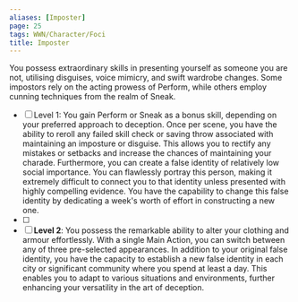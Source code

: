 ```yaml
---
aliases: [Imposter]
page: 25
tags: WWN/Character/Foci
title: Imposter
---
```


You possess extraordinary skills in presenting yourself as someone you are not, utilising disguises, voice mimicry, and swift wardrobe changes. Some impostors rely on the acting prowess of Perform, while others employ cunning techniques from the realm of Sneak.

- [ ]  Level 1: You gain Perform or Sneak as a bonus skill, depending on your preferred approach to deception. Once per scene, you have the ability to reroll any failed skill check or saving throw associated with maintaining an imposture or disguise. This allows you to rectify any mistakes or setbacks and increase the chances of maintaining your charade. Furthermore, you can create a false identity of relatively low social importance. You can flawlessly portray this person, making it extremely difficult to connect you to that identity unless presented with highly compelling evidence. You have the capability to change this false identity by dedicating a week's worth of effort in constructing a new one.
- [ ] 
- [ ] **Level 2**: You possess the remarkable ability to alter your clothing and armour effortlessly. With a single Main Action, you can switch between any of three pre-selected appearances. In addition to your original false identity, you have the capacity to establish a new false identity in each city or significant community where you spend at least a day. This enables you to adapt to various situations and environments, further enhancing your versatility in the art of deception.
